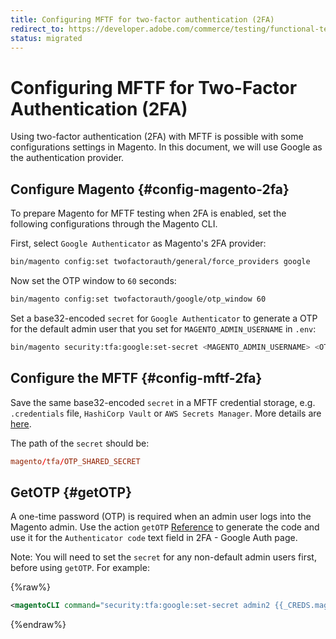 ```yaml
---
title: Configuring MFTF for two-factor authentication (2FA)
redirect_to: https://developer.adobe.com/commerce/testing/functional-testing-framework/two-factor-authentication/
status: migrated
---
```


# Configuring MFTF for Two-Factor Authentication (2FA)

Using two-factor authentication (2FA) with MFTF is possible with some configurations settings in Magento.
In this document, we will use Google as the authentication provider.

## Configure Magento {#config-magento-2fa}

To prepare Magento for MFTF testing when 2FA is enabled, set the following configurations through the Magento CLI.

First, select `Google Authenticator` as Magento's 2FA provider:

```bash
bin/magento config:set twofactorauth/general/force_providers google
```

Now set the OTP window to `60` seconds:

```bash
bin/magento config:set twofactorauth/google/otp_window 60
```

Set a base32-encoded `secret` for `Google Authenticator` to generate a OTP for the default admin user that you set for `MAGENTO_ADMIN_USERNAME` in `.env`:

```bash
bin/magento security:tfa:google:set-secret <MAGENTO_ADMIN_USERNAME> <OTP_SHARED_SECRET>  
```

## Configure the MFTF {#config-mftf-2fa}

Save the same base32-encoded `secret` in a MFTF credential storage, e.g. `.credentials` file, `HashiCorp Vault` or `AWS Secrets Manager`. 
More details are [here](./credentials.md).

The path of the `secret` should be:

```conf
magento/tfa/OTP_SHARED_SECRET
```

## GetOTP {#getOTP}

A one-time password (OTP) is required when an admin user logs into the Magento admin. 
Use the action `getOTP` [Reference](./test/actions.md#getotp) to generate the code and use it for the `Authenticator code` text field in 2FA - Google Auth page.

Note:
You will need to set the `secret` for any non-default admin users first, before using `getOTP`. For example:

{%raw%}

```xml
<magentoCLI command="security:tfa:google:set-secret admin2 {{_CREDS.magento/tfa/OTP_SHARED_SECRET}}" stepKey="setSecret"/>
```

{%endraw%}

